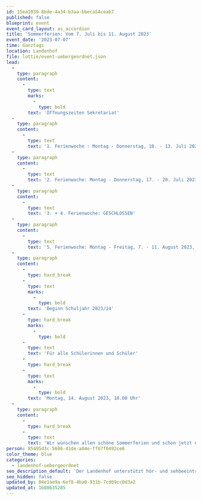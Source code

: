 ```yaml
---
id: 15ea1039-8bde-4a34-b3aa-bbeca54ceab7
published: false
blueprint: event
event_card_layout: as_accordion
title: 'Sommerferien: Vom 7. Juli bis 11. August 2023'
event_date: '2023-07-07'
time: Ganztags
location: Landenhof
file: lottie/event-uebergeordnet.json
lead:
  -
    type: paragraph
    content:
      -
        type: text
        marks:
          -
            type: bold
        text: 'Öffnungszeiten Sekretariat'
  -
    type: paragraph
    content:
      -
        type: text
        text: '1. Ferienwoche : Montag - Donnerstag, 10. - 13. Juli 2023, 08.30 - 11.30 Uhr '
  -
    type: paragraph
    content:
      -
        type: text
        text: '2. Ferienwoche: Montag - Donnerstag, 17. - 20. Juli 2023, 08.30 - 11.30 Uhr'
  -
    type: paragraph
    content:
      -
        type: text
        text: '3. + 4. Ferienwoche: GESCHLOSSEN'
  -
    type: paragraph
    content:
      -
        type: text
        text: '5. Ferienwoche: Montag - Freitag, 7. - 11. August 2023, 08.30-11.30 Uhr'
  -
    type: paragraph
    content:
      -
        type: hard_break
      -
        type: text
        marks:
          -
            type: bold
        text: 'Beginn Schuljahr 2023/24'
      -
        type: hard_break
        marks:
          -
            type: bold
      -
        type: text
        text: 'Für alle Schülerinnen und Schüler'
      -
        type: hard_break
      -
        type: text
        marks:
          -
            type: bold
        text: 'Montag, 14. August 2023, 10.00 Uhr'
  -
    type: paragraph
    content:
      -
        type: hard_break
      -
        type: text
        text: 'Wir wünschen allen schöne Sommerferien und schon jetzt einen guten Start ins neue Schuljahr!'
person: 85495d3c-5606-41de-a04e-ff67f6492ce6
color_theme: blue
categories:
  - landenhof-uebergeordnet
seo_description_default: 'Der Landenhof unterstützt hör- und sehbeeinträchtigte Kinder & Jugendliche in ihrem selbstbestimmten Leben durch Förderung ihrer Fähigkeiten & Entwicklung'
seo_hidden: false
updated_by: 04e1ae9a-6ef8-4ba0-931b-7cd69cc0d3a2
updated_at: 1688635285
---
```

